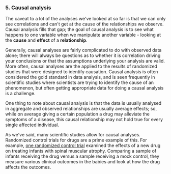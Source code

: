 ### 5. Causal analysis 

The caveat to a lot of the analyses we've looked at so far is that we can only see correlations and can't get at the cause of the relationships we observe. Causal analysis fills that gap; the goal of causal analysis is to see what happens to one variable when we manipulate another variable - looking at the **cause** and **effect** of a **relationship**. 

Generally, causal analyses are fairly complicated to do with observed data alone; there will always be questions as to whether it is correlation driving your conclusions or that the assumptions underlying your analysis are valid. More often, causal analyses are the applied to the results of randomized studies that were designed to identify causation. Causal analysis is often considered the gold standard in data analysis, and is seen frequently in scientific studies where scientists are trying to identify the cause of an phenomenon, but often getting appropriate data for doing a causal analysis is a challenge. 

One thing to note about causal analysis is that the data is usually analysed in aggregate and observed relationships are usually average effects; so, while on average giving a certain population a drug may alleviate the symptoms of a disease, this causal relationship may not hold true for every single affected individual. 

As we've said, many scientific studies allow for causal analyses. Randomized control trials for drugs are a prime example of this. For example, [one randomized control trial](http://www.nejm.org/doi/full/10.1056/NEJMoa1702752) examined the effects of a new drug on treating infants with spinal muscular atrophy. Comparing a sample of infants receiving the drug versus a sample receiving a mock control, they measure various clinical outcomes in the babies and look at how the drug affects the outcomes. 
